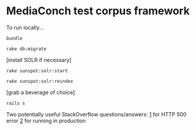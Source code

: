 # MediaConch test corpus framework

To run locally...

```bundle```

```rake db:migrate```

[install SOLR if necessary]

```rake sunspot:solr:start```

```rake sunspot:solr:reindex```

[grab a beverage of choice]

```rails s```

Two potentially useful StackOverflow questions/answers:
[1](http://stackoverflow.com/questions/13340859/cant-reindex-sunspot-solr-error-rsolrerrorhttp-500-internal-server-er) for HTTP 500 error
[2](http://stackoverflow.com/questions/4937314/setup-sunspot-solr-with-rails-in-production-environment) for running in production